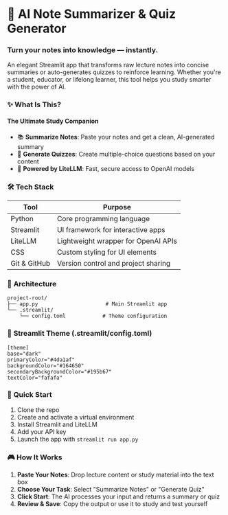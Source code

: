 # 🧠 **AI Note Summarizer & Quiz Generator**

### Turn your notes into knowledge — instantly.

An elegant Streamlit app that transforms raw lecture notes into concise summaries or auto-generates quizzes to reinforce learning. Whether you're a student, educator, or lifelong learner, this tool helps you study smarter with the power of AI.

### ✨ **What Is This?**  

#### The Ultimate Study Companion
* 📚 **Summarize Notes**: Paste your notes and get a clean, AI-generated summary 
* 📝 **Generate Quizzes**: Create multiple-choice questions based on your content 
* 🤖 **Powered by LiteLLM**: Fast, secure access to OpenAI models

### 🛠️ **Tech Stack**


| Tool         | Purpose                              |
|--------------|---------------------------------------|
| Python       | Core programming language             |
| Streamlit    | UI framework for interactive apps     |
| LiteLLM      | Lightweight wrapper for OpenAI APIs   |
| CSS          | Custom styling for UI elements        |
| Git & GitHub | Version control and project sharing   |


### 🧩 **Architecture**

```
project-root/
├── app.py                      # Main Streamlit app
└── .streamlit/
    └── config.toml            # Theme configuration
```

### 🔧 **Streamlit Theme** (.streamlit/config.toml)   

```
[theme]  
base="dark"  
primaryColor="#4da1af"  
backgroundColor="#164650"  
secondaryBackgroundColor="#195b67"  
textColor="fafafa"
```

### 🚀 **Quick Start**    
1. Clone the repo
2. Create and activate a virtual environment
3. Install Streamlit and LiteLLM
4. Add your API key
5. Launch the app with `streamlit run app.py`

### 🎮 **How It Works**   
1. **Paste Your Notes**: Drop lecture content or study material into the text box
2. **Choose Your Task**: Select "Summarize Notes" or "Generate Quiz"
3. **Click Start**: The AI processes your input and returns a summary or quiz
4. **Review & Save**: Copy the output or use it to study and test yourself

